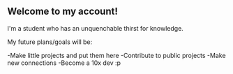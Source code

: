 ## Welcome to my account!

I'm a student who has an unquenchable thirst for knowledge.

My future plans/goals will be:

-Make little projects and put them here
-Contribute to public projects
-Make new connections 
-Become a 10x dev :p

<!--
**MrPhucker/MrPhucker** is a ✨ _special_ ✨ repository because its `README.md` (this file) appears on your GitHub profile.

Here are some ideas to get you started:

- 🔭 I’m currently working on ...
- 🌱 I’m currently learning ...
- 👯 I’m looking to collaborate on ...
- 🤔 I’m looking for help with ...
- 💬 Ask me about ...
- 📫 How to reach me: ...
- 😄 Pronouns: ...
- ⚡ Fun fact: ...
-->
